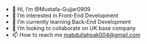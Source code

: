 - 👋 Hi, I’m @Mustafa-Gujjar0909
- 👀 I’m interested in Front-End Development
- 🌱 I’m currently learning Back-End Development
- 💞️ I’m looking to collaborate on UK base company
- 📫 How to reach me mabdullahpak004@gmail.com


<!---
Mustafa-Gujjar0909/Mustafa-Gujjar0909 is a ✨ special ✨ repository because its `README.md` (this file) appears on your GitHub profile.
You can click the Preview link to take a look at your changes.
--->
